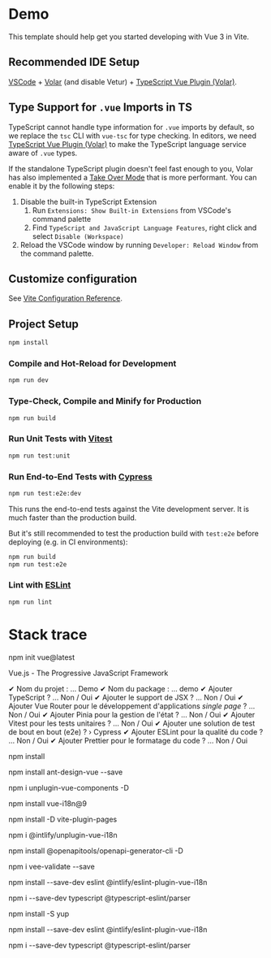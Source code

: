 # Demo

This template should help get you started developing with Vue 3 in Vite.

## Recommended IDE Setup

[VSCode](https://code.visualstudio.com/) + [Volar](https://marketplace.visualstudio.com/items?itemName=Vue.volar) (and disable Vetur) + [TypeScript Vue Plugin (Volar)](https://marketplace.visualstudio.com/items?itemName=Vue.vscode-typescript-vue-plugin).

## Type Support for `.vue` Imports in TS

TypeScript cannot handle type information for `.vue` imports by default, so we replace the `tsc` CLI with `vue-tsc` for type checking. In editors, we need [TypeScript Vue Plugin (Volar)](https://marketplace.visualstudio.com/items?itemName=Vue.vscode-typescript-vue-plugin) to make the TypeScript language service aware of `.vue` types.

If the standalone TypeScript plugin doesn't feel fast enough to you, Volar has also implemented a [Take Over Mode](https://github.com/johnsoncodehk/volar/discussions/471#discussioncomment-1361669) that is more performant. You can enable it by the following steps:

1. Disable the built-in TypeScript Extension
    1) Run `Extensions: Show Built-in Extensions` from VSCode's command palette
    2) Find `TypeScript and JavaScript Language Features`, right click and select `Disable (Workspace)`
2. Reload the VSCode window by running `Developer: Reload Window` from the command palette.

## Customize configuration

See [Vite Configuration Reference](https://vitejs.dev/config/).

## Project Setup

```sh
npm install
```

### Compile and Hot-Reload for Development

```sh
npm run dev
```

### Type-Check, Compile and Minify for Production

```sh
npm run build
```

### Run Unit Tests with [Vitest](https://vitest.dev/)

```sh
npm run test:unit
```

### Run End-to-End Tests with [Cypress](https://www.cypress.io/)

```sh
npm run test:e2e:dev
```

This runs the end-to-end tests against the Vite development server.
It is much faster than the production build.

But it's still recommended to test the production build with `test:e2e` before deploying (e.g. in CI environments):

```sh
npm run build
npm run test:e2e
```

### Lint with [ESLint](https://eslint.org/)

```sh
npm run lint
```
# Stack trace

npm init vue@latest

Vue.js - The Progressive JavaScript Framework

✔ Nom du projet : … Demo
✔ Nom du package : … demo
✔ Ajouter TypeScript ? … Non / Oui
✔ Ajouter le support de JSX ? … Non / Oui
✔ Ajouter Vue Router pour le développement d'applications _single page_ ? … Non / Oui
✔ Ajouter Pinia pour la gestion de l'état ? … Non / Oui
✔ Ajouter Vitest pour les tests unitaires ? … Non / Oui
✔ Ajouter une solution de test de bout en bout (e2e) ? › Cypress
✔ Ajouter ESLint pour la qualité du code ? … Non / Oui
✔ Ajouter Prettier pour le formatage du code ? … Non / Oui

npm install

npm install ant-design-vue --save

npm i unplugin-vue-components -D

npm install vue-i18n@9

npm install -D vite-plugin-pages

npm i @intlify/unplugin-vue-i18n

npm install @openapitools/openapi-generator-cli -D

npm i vee-validate --save

npm install --save-dev eslint @intlify/eslint-plugin-vue-i18n

npm i --save-dev typescript @typescript-eslint/parser

npm install -S yup

npm install --save-dev eslint @intlify/eslint-plugin-vue-i18n

npm i --save-dev typescript @typescript-eslint/parser
